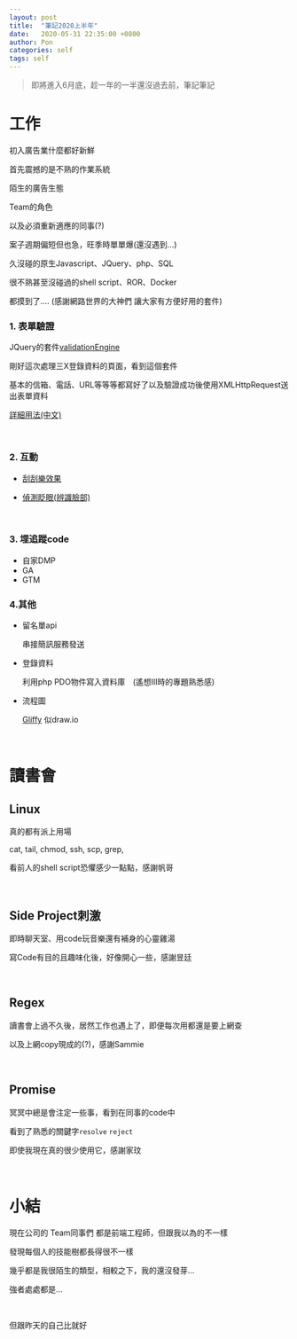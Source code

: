 ```yaml
---
layout: post
title:  "筆記2020上半年"
date:   2020-05-31 22:35:00 +0800
author: Pon
categories: self
tags: self
---
```


> 即將進入6月底，趁一年的一半還沒過去前，筆記筆記



# 工作

初入廣告業什麼都好新鮮

首先震撼的是不熟的作業系統

陌生的廣告生態

Team的角色

以及必須重新適應的同事(?)



案子週期偏短但也急，旺季時單單爆(還沒遇到...)

久沒碰的原生Javascript、JQuery、php、SQL

很不熟甚至沒碰過的shell script、ROR、Docker

都摸到了.... (感謝網路世界的大神們 讓大家有方便好用的套件)



### 1. 表單驗證

JQuery的套件[validationEngine](https://github.com/posabsolute/jQuery-Validation-Engine)

剛好這次處理三X登錄資料的頁面，看到這個套件

基本的信箱、電話、URL等等等都寫好了以及驗證成功後使用XMLHttpRequest送出表單資料

[詳細用法(中文)](https://www.itread01.com/content/1546698248.html)



<br>

### 2. 互動

- [刮刮樂效果](https://github.com/websanova/wScratchPad)

  

- [偵測眨眼(辨識臉部)](https://www.auduno.com/clmtrackr/examples/clm_image.html)

  



<br>



### 3. 埋追蹤code

- 自家DMP
- GA
- GTM



### 4.其他

- 留名單api

  串接簡訊服務發送

- 登錄資料

  利用php PDO物件寫入資料庫　(遙想III時的專題熟悉感)

- 流程圖

  [Gliffy](https://www.gliffy.com/) 似draw.io

  

<br>

# 讀書會

## Linux

真的都有派上用場

cat, tail, chmod, ssh, scp, grep, 

看前人的shell script恐懼感少一點點，感謝帆哥

<br>

## Side Project刺激

即時聊天室、用code玩音樂還有補身的心靈雞湯

寫Code有目的且趣味化後，好像開心一些，感謝昱廷

<br>

## Regex

讀書會上過不久後，居然工作也遇上了，即便每次用都還是要上網查

以及上網copy現成的(?)，感謝Sammie



<br>



## Promise

冥冥中總是會注定一些事，看到在同事的code中

看到了熟悉的關鍵字`resolve` `reject`

即使我現在真的很少使用它，感謝家玟

<br>

# 小結

現在公司的 Team同事們 都是前端工程師，但跟我以為的不一樣

發現每個人的技能樹都長得很不一樣

幾乎都是我很陌生的類型，相較之下，我的還沒發芽...

強者處處都是...

<br>

但跟昨天的自己比就好







